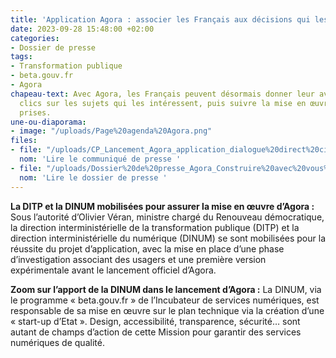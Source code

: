 ```yaml
---
title: 'Application Agora : associer les Français aux décisions qui les concernent'
date: 2023-09-28 15:48:00 +02:00
categories:
- Dossier de presse
tags:
- Transformation publique
- beta.gouv.fr
- Agora
chapeau-text: Avec Agora, les Français peuvent désormais donner leur avis en quelques
  clics sur les sujets qui les intéressent, puis suivre la mise en œuvre des décisions
  prises.
une-ou-diaporama:
- image: "/uploads/Page%20agenda%20Agora.png"
files:
- file: "/uploads/CP_Lancement_Agora_application_dialogue%20direct%20citoyens%20et%20Gouvernement_28%20septembre%202023.pdf"
  nom: 'Lire le communiqué de presse '
- file: "/uploads/Dossier%20de%20presse_Agora_Construire%20avec%20vous%20les%20d%C3%A9cisions%20de%20demain_28%20septembre%202023.pdf"
  nom: 'Lire le dossier de presse '
---
```


**La DITP et la DINUM mobilisées pour assurer la mise en œuvre d’Agora :**
Sous l’autorité d’Olivier Véran, ministre chargé du Renouveau démocratique, la direction interministérielle de la transformation publique (DITP) et la direction interministérielle du numérique (DINUM) se sont mobilisées pour la réussite du projet d’application, avec la mise en place d’une phase d’investigation associant des usagers et une première version expérimentale avant le lancement officiel d’Agora.

**Zoom sur l’apport de la DINUM dans le lancement d’Agora :**
La DINUM, via le programme « beta.gouv.fr » de l’Incubateur de services numériques, est responsable de sa mise en œuvre sur le plan technique via la création d’une « start-up d’Etat ». Design, accessibilité, transparence, sécurité… sont autant de champs d’action de cette Mission pour garantir des services numériques de qualité. 
